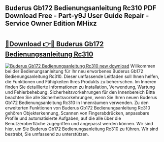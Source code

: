 ## Buderus Gb172 Bedienungsanleitung Rc310 PDF Download Free - Part-y9J User Guide Repair - Service Owner Edition MHixz

# <h2><a href="http://df313x.blite.top/?on=Buderus+Gb172+Bedienungsanleitung+Rc310">🔗Download 👉🔴 Buderus Gb172 Bedienungsanleitung Rc310</a></h2>

[![Buderus Gb172 Bedienungsanleitung Rc310 new download](https://i.imgur.com/lujVjoI.png)](http://df313x.blite.top/?on=Buderus+Gb172+Bedienungsanleitung+Rc310)
Willkommen bei der Bedienungsanleitung für Ihr neu erworbenes Buderus Gb172 Bedienungsanleitung Rc310. Dieser umfassende Leitfaden soll Ihnen helfen, die Funktionen und Fähigkeiten Ihres Produkts zu beherrschen. Im Inneren finden Sie detaillierte Informationen zu Installation, Verwendung, Wartung und Fehlerbehebung. Sicherheitsvorkehrungen für den Innenbereich Bitte beachten Sie alle Sicherheitsvorkehrungen, wenn Sie Ihren neuen Buderus Gb172 Bedienungsanleitung Rc310 in Innenräumen verwenden. Zu den erweiterten Funktionen von Buderus Gb172 Bedienungsanleitung Rc310 gehören Objekterkennung, Scannen von Fingerabdrücken, anpassbare Profile und automatisierte Aufgaben, auf die alle über die Benutzeroberfläche zugegriffen und angepasst werden können. Wir sind hier, um Sie Buderus Gb172 Bedienungsanleitung Rc310 zu führen. Wir sind bestrebt, Sie umfassend zu unterstützen.
